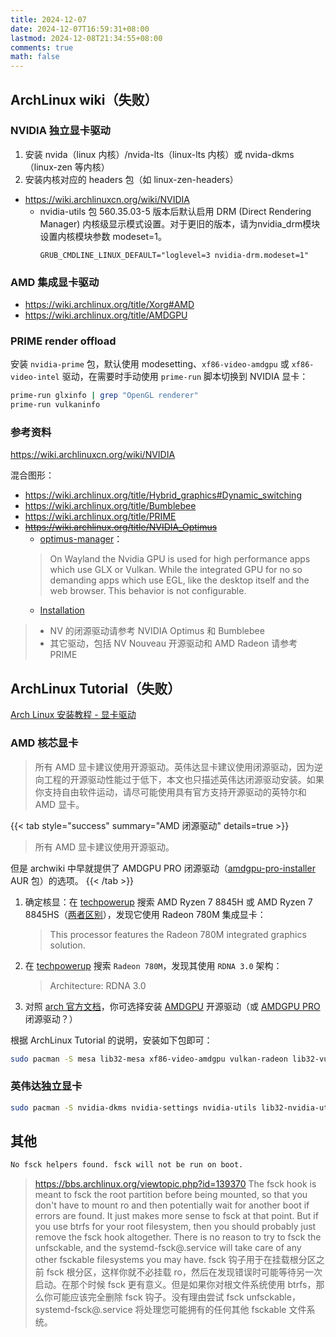 ```yaml
---
title: 2024-12-07
date: 2024-12-07T16:59:31+08:00
lastmod: 2024-12-08T21:34:55+08:00
comments: true
math: false
---
```


<!--more-->

## ArchLinux wiki（失败）

### NVIDIA 独立显卡驱动

1. 安装 nvida（linux 内核）/nvida-lts（linux-lts 内核）或 nvida-dkms（linux-zen 等内核）
2. 安装内核对应的 headers 包（如 linux-zen-headers）


- https://wiki.archlinuxcn.org/wiki/NVIDIA
    - nvidia-utils 包 560.35.03-5 版本后默认启用 DRM (Direct Rendering Manager) 内核级显示模式设置。对于更旧的版本，请为nvidia_drm模块设置内核模块参数 modeset=1。
      ```
      GRUB_CMDLINE_LINUX_DEFAULT="loglevel=3 nvidia-drm.modeset=1"
      ```

### AMD 集成显卡驱动

- https://wiki.archlinux.org/title/Xorg#AMD
- https://wiki.archlinux.org/title/AMDGPU

### PRIME render offload

安装 `nvidia-prime` 包，默认使用 modesetting、`xf86-video-amdgpu` 或 `xf86-video-intel` 驱动，在需要时手动使用 `prime-run` 脚本切换到 NVIDIA 显卡：

```zsh
prime-run glxinfo | grep "OpenGL renderer"
prime-run vulkaninfo
```

### 参考资料

https://wiki.archlinuxcn.org/wiki/NVIDIA

混合图形：

- https://wiki.archlinux.org/title/Hybrid_graphics#Dynamic_switching
- https://wiki.archlinux.org/title/Bumblebee
- https://wiki.archlinux.org/title/PRIME
- ~~https://wiki.archlinux.org/title/NVIDIA_Optimus~~
    - [optimus-manager](https://github.com/Askannz/optimus-manager)：
    > On Wayland the Nvidia GPU is used for high performance apps which use GLX or Vulkan. While the integrated GPU for no so demanding apps which use EGL, like the desktop itself and the web browser. This behavior is not configurable.
    - [Installation](https://github.com/Askannz/optimus-manager?tab=readme-ov-file#-installation)

> - NV 的闭源驱动请参考 NVIDIA Optimus 和 Bumblebee
> - 其它驱动，包括 NV Nouveau 开源驱动和 AMD Radeon 请参考 PRIME



## ArchLinux Tutorial（失败）

[Arch Linux 安装教程 - 显卡驱动](https://archlinuxstudio.github.io/ArchLinuxTutorial/#/rookie/graphic_driver)

### AMD 核芯显卡

> 所有 AMD 显卡建议使用开源驱动。英伟达显卡建议使用闭源驱动，因为逆向工程的开源驱动性能过于低下，本文也只描述英伟达闭源驱动安装。如果你支持自由软件运动，请尽可能使用具有官方支持开源驱动的英特尔和 AMD 显卡。

{{< tab style="success" summary="AMD 闭源驱动" details=true >}}
> 所有 AMD 显卡建议使用开源驱动。

但是 archwiki 中早就提供了 AMDGPU PRO 闭源驱动（[amdgpu-pro-installer](https://aur.archlinux.org/pkgbase/amdgpu-pro-installer) AUR 包）的选项。
{{< /tab >}}

1. 确定核显：在 [techpowerup](https://www.techpowerup.com/) 搜索 AMD Ryzen 7 8845H 或 AMD Ryzen 7 8845HS（[两者区别](https://zhidao.baidu.com/question/147651752962546325.html)），发现它使用 Radeon 780M 集成显卡：
    > This processor features the Radeon 780M integrated graphics solution.
2. 在 [techpowerup](https://www.techpowerup.com/) 搜索 `Radeon 780M`，发现其使用 `RDNA 3.0` 架构：
    > Architecture: RDNA 3.0
3. 对照 [arch 官方文档](https://wiki.archlinux.org/title/Xorg#AMD)，你可选择安装 [AMDGPU](https://wiki.archlinux.org/title/AMDGPU) 开源驱动（或 [AMDGPU PRO](https://wiki.archlinux.org/title/AMDGPU_PRO) 闭源驱动？）

根据 ArchLinux Tutorial 的说明，安装如下包即可：

```zsh
sudo pacman -S mesa lib32-mesa xf86-video-amdgpu vulkan-radeon lib32-vulkan-radeon libva-mesa-driver lib32-libva-mesa-driver mesa-vdpau lib32-mesa-vdpau
```

### 英伟达独立显卡

```zsh
sudo pacman -S nvidia-dkms nvidia-settings nvidia-utils lib32-nvidia-utils
```

## 其他

```txt
No fsck helpers found. fsck will not be run on boot.
```

> https://bbs.archlinux.org/viewtopic.php?id=139370
> The fsck hook is meant to fsck the root partition before being mounted, so that you don't have to mount ro and then potentially wait for another boot if errors are found.  It just makes more sense to fsck at that point.  But if you use btrfs for your root filesystem, then you should probably just remove the fsck hook altogether.  There is no reason to try to fsck the unfsckable, and the systemd-fsck@.service will take care of any other fsckable filesystems you may have.
> fsck 钩子用于在挂载根分区之前 fsck 根分区，这样你就不必挂载 ro，然后在发现错误时可能等待另一次启动。在那个时候 fsck 更有意义。但是如果你对根文件系统使用 btrfs，那么你可能应该完全删除 fsck 钩子。没有理由尝试 fsck unfsckable，systemd-fsck@.service 将处理您可能拥有的任何其他 fsckable 文件系统。


